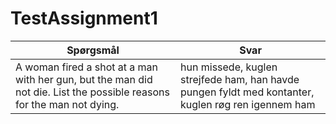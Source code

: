 # TestAssignment1
|Spørgsmål|Svar|
|---------|----|
|A woman fired a shot at a man with her gun, but the man did not die. List the possible reasons for the man not dying.| hun missede, kuglen strejfede ham, han havde pungen fyldt med kontanter, kuglen røg ren igennem ham |